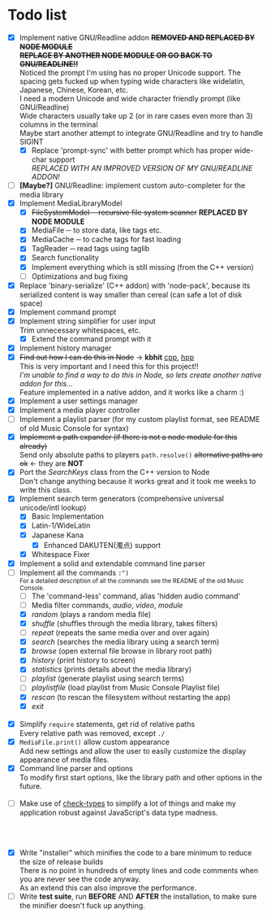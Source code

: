 # Todo list

 - [x] Implement native GNU/Readline addon ~~**REMOVED AND REPLACED BY NODE MODULE**~~ </br>
       ~~**REPLACE BY ANOTHER NODE MODULE OR GO BACK TO GNU/READLINE!!**~~ </br>
       Noticed the prompt I'm using has no proper Unicode support. The spacing gets fucked up when typing wide characters like widelatin, Japanese, Chinese, Korean, etc. </br>
       I need a modern Unicode and wide character friendly prompt (like GNU/Readline) </br>
       Wide characters usually take up 2 (or in rare cases even more than 3) columns in the terminal </br>
       Maybe start another attempt to integrate GNU/Readline and try to handle SIGINT
      - [x] Replace 'prompt-sync' with better prompt which has proper wide-char support </br>
            *REPLACED WITH AN IMPROVED VERSION OF MY GNU/READLINE ADDON!*
 - [ ] **[Maybe?]** GNU/Readline: implement custom auto-completer for the media library
 - [x] Implement MediaLibraryModel
      - [x] ~~FileSystemModel ─ recursive file system scanner~~ **REPLACED BY NODE MODULE**
      - [x] MediaFile ─ to store data, like tags etc.
      - [x] MediaCache ─ to cache tags for fast loading
      - [x] TagReader ─ read tags using taglib
      - [x] Search functionality
      - [x] Implement everything which is still missing (from the C++ version)
      - [ ] Optimizations and bug fixing
 - [x] Replace 'binary-serialize' (C++ addon) with 'node-pack', because its serialized content is way smaller than cereal (can safe a lot of disk space)
 - [x] Implement command prompt
 - [x] Implement string simplifier for user input </br>
       Trim unnecessary whitespaces, etc.
      - [x] Extend the command prompt with it
 - [x] Implement history manager
 - [x] ~~Find out how I can do this in Node~~ -> **kbhit** [cpp](https://github.com/GhettoGirl/MusicConsole/blob/master/Sys/kbhit.cpp), [hpp](https://github.com/GhettoGirl/MusicConsole/blob/master/Sys/kbhit.hpp) </br>
       This is very important and I need this for this project!! </br>
       *I'm unable to find a way to do this in Node, so lets create another native addon for this...* </br>
       Feature implemented in a native addon, and it works like a charm :)
 - [x] Implement a user settings manager
 - [x] Implement a media player controller
 - [ ] Implement a playlist parser (for my custom playlist format, see README of old Music Console for syntax)
 - [x] ~~Implement a path expander (if there is not a node module for this already)~~ </br>
       Send only absolute paths to players `path.resolve()` ~~alternative paths are ok~~ <- they are **NOT**
 - [x] Port the *SearchKeys* class from the C++ version to Node </br>
       Don't change anything because it works great and it took me weeks to write this class.
 - [x] Implement search term generators (comprehensive universal unicode/intl lookup)
      - [x] Basic Implementation
      - [x] Latin-1/WideLatin
      - [x] Japanese Kana
           - [x] Enhanced DAKUTEN(濁点) support
      - [x] Whitespace Fixer
 - [x] Implement a solid and extendable command line parser
 - [ ] Implement all the commands `:^)` </br>
       <sub>For a detailed description of all the commands see the README of the old Music Console.</sub>
      - [ ] The 'command-less' command, alias 'hidden audio command'
      - [ ] Media filter commands, *audio*, *video*, *module*
      - [x] *random* (plays a random media file)
      - [x] *shuffle* (shuffles through the media library, takes filters)
      - [ ] *repeat* (repeats the same media over and over again)
      - [x] *search* (searches the media library using a search term)
      - [x] *browse* (open external file browse in library root path)
      - [x] *history* (print history to screen)
      - [x] *statistics* (prints details about the media library)
      - [ ] *playlist* (generate playlist using search terms)
      - [ ] *playlistfile* (load playlist from Music Console Playlist file)
      - [x] *rescan* (to rescan the filesystem without restarting the app)
      - [x] *exit*
</br></br>
 - [x] Simplify `require` statements, get rid of relative paths </br>
       Every relative path was removed, except `./`
 - [x] `MediaFile.print()` allow custom appearance </br>
       Add new settings and allow the user to easily customize the display appearance of media files.
 - [x] Command line parser and options </br>
       To modify first start options, like the library path and other options in the future.
</br></br>
 - [ ] Make use of [check-types](https://www.npmjs.com/package/check-types) to simplify a lot of things and make my application robust against JavaScript's data type madness.

</br></br>

 - [x] Write "installer" which minifies the code to a bare minimum to reduce the size of release builds </br>
       There is no point in hundreds of empty lines and code comments when you are never see the code anyway. </br>
       As an extend this can also improve the performance.
 - [ ] Write **test suite**, run **BEFORE** AND **AFTER** the installation, to make sure the minifier doesn't fuck up anything.
